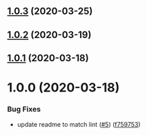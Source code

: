 ## [1.0.3](https://github.com/pagerinc/eslint-config/compare/v1.0.2...v1.0.3) (2020-03-25)

## [1.0.2](https://github.com/pagerinc/eslint-config/compare/v1.0.1...v1.0.2) (2020-03-19)

## [1.0.1](https://github.com/pagerinc/eslint-config/compare/v1.0.0...v1.0.1) (2020-03-18)

# 1.0.0 (2020-03-18)


### Bug Fixes

* update readme to match lint ([#5](https://github.com/pagerinc/eslint-config/issues/5)) ([f759753](https://github.com/pagerinc/eslint-config/commit/f75975332b17f999c4c59af976e737a9acc6982c))
